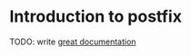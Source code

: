 # Introduction to postfix

TODO: write [great documentation](http://jacobian.org/writing/what-to-write/)
